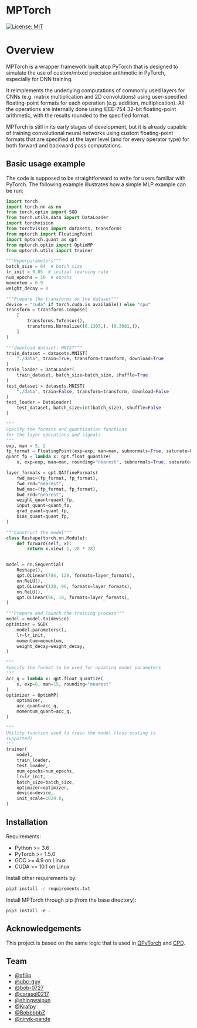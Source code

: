 # MPTorch
[![License: MIT](https://img.shields.io/badge/License-MIT-yellow.svg)](https://opensource.org/licenses/MIT)

# Overview
MPTorch is a wrapper framework built atop PyTorch that is designed to simulate the use of custom/mixed precision arithmetic in PyTorch, especially for DNN training.

It reimplements the underlying computations of commonly used layers for CNNs (e.g. matrix multiplication and 2D convolutions) using user-specified floating-point 
formats for each operation (e.g. addition, multiplication). All the operations are internally done using IEEE-754 32-bit floating-point arithmetic, with the results rounded to the specified format.

MPTorch is still in its early stages of development, but it is already capable of training convolutional neural networks using custom floating-point formats that are specified at the layer level (and for every operator type) for both forward and backward pass computations.

## Basic usage example
The code is supposed to be straightforward to write for users familiar with PyTorch. The following example illustrates how a simple MLP example can be run:

```python
import torch
import torch.nn as nn
from torch.optim import SGD
from torch.utils.data import DataLoader
import torchvision
from torchvision import datasets, transforms
from mptorch import FloatingPoint
import mptorch.quant as qpt
from mptorch.optim import OptimMP
from mptorch.utils import trainer

"""Hyperparameters"""
batch_size = 64  # batch size
lr_init = 0.05  # initial learning rate
num_epochs = 10  # epochs
momentum = 0.9
weight_decay = 0

"""Prepare the transforms on the dataset"""
device = "cuda" if torch.cuda.is_available() else "cpu"
transform = transforms.Compose(
    [
        transforms.ToTensor(),
        transforms.Normalize((0.1307,), (0.3081,)),
    ]
)

"""download dataset: MNIST"""
train_dataset = datasets.MNIST(
    "./data", train=True, transform=transform, download=True
)
train_loader = DataLoader(
    train_dataset, batch_size=batch_size, shuffle=True
)
test_dataset = datasets.MNIST(
    "./data", train=False, transform=transform, download=False
)
test_loader = DataLoader(
    test_dataset, batch_size=int(batch_size), shuffle=False
)

"""
Specify the formats and quantization functions 
for the layer operations and signals
"""
exp, man = 5, 2
fp_format = FloatingPoint(exp=exp, man=man, subnormals=True, saturate=False)
quant_fp = lambda x: qpt.float_quantize(
    x, exp=exp, man=man, rounding="nearest", subnormals=True, saturate=False)

layer_formats = qpt.QAffineFormats(
    fwd_mac=(fp_format, fp_format),
    fwd_rnd="nearest",
    bwd_mac=(fp_format, fp_format),
    bwd_rnd="nearest",
    weight_quant=quant_fp,
    input_quant=quant_fp,
    grad_quant=quant_fp,
    bias_quant=quant_fp,
)

"""Construct the model"""
class Reshape(torch.nn.Module):
    def forward(self, x):
        return x.view(-1, 28 * 28)


model = nn.Sequential(
    Reshape(),
    qpt.QLinear(784, 128, formats=layer_formats),
    nn.ReLU(),
    qpt.QLinear(128, 96, formats=layer_formats),
    nn.ReLU(),
    qpt.QLinear(96, 10, formats=layer_formats),
)

"""Prepare and launch the training process"""
model = model.to(device)
optimizer = SGD(
    model.parameters(), 
    lr=lr_init, 
    momentum=momentum, 
    weight_decay=weight_decay,
)

"""
Specify the format to be used for updating model parameters
"""
acc_q = lambda x: qpt.float_quantize(
    x, exp=8, man=15, rounding="nearest"
)
optimizer = OptimMP(
    optimizer,
    acc_quant=acc_q,
    momentum_quant=acc_q,
)

"""
Utility function used to train the model (loss scaling is
supported)
"""
trainer(
    model,
    train_loader,
    test_loader,
    num_epochs=num_epochs,
    lr=lr_init,
    batch_size=batch_size,
    optimizer=optimizer,
    device=device,
    init_scale=1024.0,
)

```

## Installation

Requirements:

- Python >= 3.6
- PyTorch >= 1.5.0
- GCC >= 4.9 on Linux
- CUDA >= 10.1 on Linux

Install other requirements by:
```bash
pip3 install -r requirements.txt
```

Install MPTorch through pip (from the base directory):
```
pip3 install -e .
```

## Acknowledgements
This project is based on the same logic that is used
in [QPyTorch](https://github.com/Tiiiger/QPyTorch) and [CPD](https://github.com/drcut/CPD).

## Team
- [@sfilip](https://github.com/sfilip)
- [@ubc-guy](https://github.com/ubc-guy)
- [@bob-0727](https://github.com/bob-0727)
- [@carasol0217](https://github.com/carasol0217)
- [@shingwaipun](https://github.com/shingwaipun)
- [@Krafpy](https://github.com/Krafpy)
- [@BobbbbbZ](https://github.com/BobbbbbZ)
- [@nirvik-pande](https://github.com/nirvik-pande)